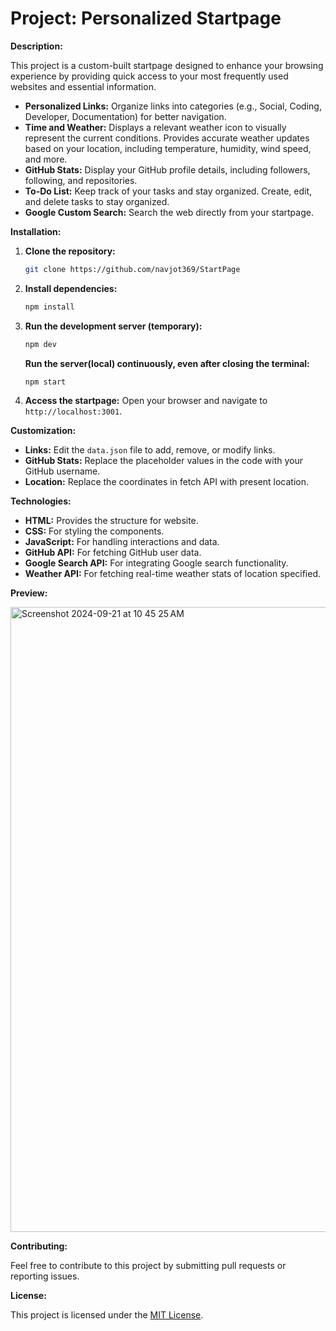 # **Project: Personalized Startpage**

**Description:**

This project is a custom-built startpage designed to enhance your browsing experience by providing quick access to your most frequently used websites and essential information.

* **Personalized Links:** Organize links into categories (e.g., Social, Coding, Developer, Documentation) for better navigation.
* **Time and Weather:** Displays a relevant weather icon to visually represent the current conditions. Provides accurate weather updates based on your location, including temperature, humidity, wind speed, and more.
* **GitHub Stats:** Display your GitHub profile details, including followers, following, and repositories.
* **To-Do List:** Keep track of your tasks and stay organized. Create, edit, and delete tasks to stay organized.
* **Google Custom Search:** Search the web directly from your startpage.

**Installation:**

1. **Clone the repository:**
   ```bash
   git clone https://github.com/navjot369/StartPage
   ```
2. **Install dependencies:**
   ```bash
   npm install
   ```
3. **Run the development server (temporary):**
   ```bash
   npm dev
   ```
   **Run the server(local) continuously, even after closing the terminal:**
   ```bash
   npm start
   ```
5. **Access the startpage:** Open your browser and navigate to `http://localhost:3001`.
   

**Customization:**

* **Links:** Edit the `data.json` file to add, remove, or modify links.
* **GitHub Stats:** Replace the placeholder values in the code with your GitHub username.
* **Location:** Replace the coordinates in fetch API with present location.

**Technologies:**

* **HTML:** Provides the structure for website.
* **CSS:** For styling the components.
* **JavaScript:** For handling interactions and data.
* **GitHub API:** For fetching GitHub user data.
* **Google Search API:** For integrating Google search functionality.
* **Weather API:** For fetching real-time weather stats of location specified.

**Preview:**

  <img width="1000" alt="Screenshot 2024-09-21 at 10 45 25 AM" src="https://github.com/user-attachments/assets/d4792c2f-3663-4a50-a976-8640bc793ec5">


**Contributing:**

Feel free to contribute to this project by submitting pull requests or reporting issues.

**License:**

This project is licensed under the [MIT License](https://opensource.org/licenses/MIT).
